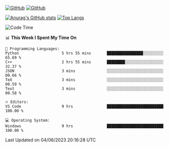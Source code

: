 [![GitHub](https://img.shields.io/github/followers/sharpxk?style=social)](https://github.com/sharpxk) [![GitHub](https://img.shields.io/github/stars/sharpxk?style=social)](https://github.com/sharpxk)

[![Anurag's GitHub stats](https://github-readme-stats-git-masterrstaa-rickstaa.vercel.app/api?username=sharpxk&hide=contribs,prs,issues&show_icons=true&theme=tokyonight)](https://github.com/anuraghazra/github-readme-stats)
[![Top Langs](https://github-readme-stats-git-masterrstaa-rickstaa.vercel.app/api/top-langs/?username=sharpxk&layout=compact&theme=tokyonight)](https://github.com/anuraghazra/github-readme-stats)

<!--START_SECTION:waka-->
![Code Time](http://img.shields.io/badge/Code%20Time-162%20hrs%2011%20mins-blue)

📊 **This Week I Spent My Time On** 

```text
💬 Programming Languages: 
Python                   5 hrs 55 mins       ████████████████░░░░░░░░░   65.69 % 
C++                      2 hrs 55 mins       ████████░░░░░░░░░░░░░░░░░   32.37 % 
JSON                     3 mins              ░░░░░░░░░░░░░░░░░░░░░░░░░   00.66 % 
TeX                      3 mins              ░░░░░░░░░░░░░░░░░░░░░░░░░   00.59 % 
Text                     3 mins              ░░░░░░░░░░░░░░░░░░░░░░░░░   00.58 % 

🔥 Editors: 
VS Code                  9 hrs               █████████████████████████   100.00 % 

💻 Operating System: 
Windows                  9 hrs               █████████████████████████   100.00 % 
```


 Last Updated on 04/06/2023 20:16:28 UTC
<!--END_SECTION:waka-->
